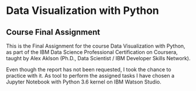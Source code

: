 # Data Visualization with Python
## Course Final Assignment

This is the Final Assignment for the course Data Visualization with Python, as part of the IBM Data Science Professional Certification on Coursera, taught by Alex Aklson (Ph.D., Data Scientist / IBM Developer Skills Network).

Even though the report has not been requested, I took the chance to practice with it. As tool to perform the assigned tasks I have chosen a Jupyter Notebook with Python 3.6 kernel on IBM Watson Studio.
